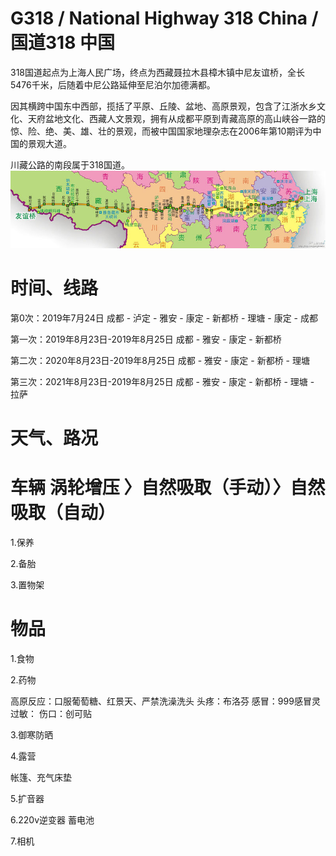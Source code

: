 # G318 / National Highway 318 China /国道318 中国

318国道起点为上海人民广场，终点为西藏聂拉木县樟木镇中尼友谊桥，全长5476千米，后随着中尼公路延伸至尼泊尔加德满都。

因其横跨中国东中西部，揽括了平原、丘陵、盆地、高原景观，包含了江浙水乡文化、天府盆地文化、西藏人文景观，拥有从成都平原到青藏高原的高山峡谷一路的惊、险、绝、美、雄、壮的景观，而被中国国家地理杂志在2006年第10期评为中国的景观大道。

川藏公路的南段属于318国道。
![G318](https://github.com/cloudlang/G318/blob/master/IMGS/G318.jpg)


# 时间、线路
第0次：2019年7月24日 成都 - 泸定 - 雅安 - 康定 - 新都桥 - 理塘 - 康定 - 成都 

第一次：2019年8月23日-2019年8月25日  成都 - 雅安 - 康定 - 新都桥 

第二次：2020年8月23日-2019年8月25日  成都 - 雅安 - 康定 - 新都桥 - 理塘 

第三次：2021年8月23日-2019年8月25日  成都 - 雅安 - 康定 - 新都桥 - 理塘 - 拉萨

# 天气、路况

# 车辆  涡轮增压 〉自然吸取（手动）〉自然吸取（自动）

1.保养

2.备胎

3.置物架

# 物品

1.食物

2.药物

高原反应：口服葡萄糖、红景天、严禁洗澡洗头
头疼：布洛芬
感冒：999感冒灵
过敏：
伤口：创可贴

3.御寒防晒
 
4.露营

  帐篷、充气床垫

5.扩音器

6.220v逆变器 蓄电池

7.相机


